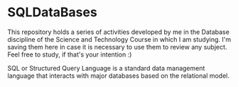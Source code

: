 # SQLDataBases
This repository holds a series of activities developed by me in the Database discipline of the Science and Technology Course in which I am studying. I'm saving them here in case it is necessary to use them to review any subject. Feel free to study, if that's your intention :)

SQL or Structured Query Language is a standard data management language that interacts with major databases based on the relational model.
